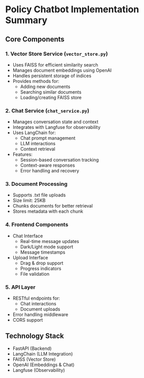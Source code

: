 # Policy Chatbot Implementation Summary

## Core Components

### 1. Vector Store Service (`vector_store.py`)
- Uses FAISS for efficient similarity search
- Manages document embeddings using OpenAI
- Handles persistent storage of indices
- Provides methods for:
  - Adding new documents
  - Searching similar documents
  - Loading/creating FAISS store

### 2. Chat Service (`chat_service.py`)
- Manages conversation state and context
- Integrates with Langfuse for observability
- Uses LangChain for:
  - Chat prompt management
  - LLM interactions
  - Context retrieval
- Features:
  - Session-based conversation tracking
  - Context-aware responses
  - Error handling and recovery

### 3. Document Processing
- Supports .txt file uploads
- Size limit: 25KB
- Chunks documents for better retrieval
- Stores metadata with each chunk

### 4. Frontend Components
- Chat Interface
  - Real-time message updates
  - Dark/Light mode support
  - Message timestamps
- Upload Interface
  - Drag & drop support
  - Progress indicators
  - File validation

### 5. API Layer
- RESTful endpoints for:
  - Chat interactions
  - Document uploads
- Error handling middleware
- CORS support

## Technology Stack
- FastAPI (Backend)
- LangChain (LLM Integration)
- FAISS (Vector Store)
- OpenAI (Embeddings & Chat)
- Langfuse (Observability) 
